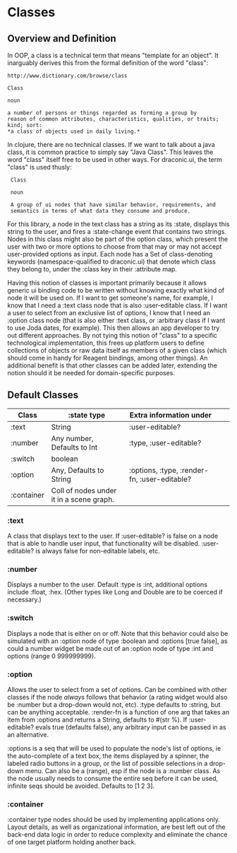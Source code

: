 # Classes

## Overview and Definition
In OOP, a class is a technical term that means "template for an object". It inarguably derives this from the formal definition of the word "class":

    http://www.dictionary.com/browse/class

    Class

    noun

    a number of persons or things regarded as forming a group by
    reason of common attributes, characteristics, qualities, or traits; kind; sort:
    *a class of objects used in daily living.*
    
In clojure, there are no technical classes. If we want to talk about a java class, it is common practice to simply say "Java Class". This leaves the word "class" itself free to be used in other ways. For draconic.ui, the term "class" is used thusly:

     Class
     
     noun
     
     A group of ui nodes that have similar behavior, requirements, and
     semantics in terms of what data they consume and produce.
     
For this library, a node in the text class has a string as its :state, displays this string to the user, and fires a :state-change event that contains two strings. Nodes in this class might also be part of the option class, which present the user with two or more options to choose from that may or may not accept user-provided options as input. Each node has a Set of class-denoting keywords (namespace-qualified to draconic.ui) that denote which class they belong to, under the :class key in their :attribute map.

Having this notion of classes is important primarily because it allows generic ui binding code to be written without knowing exactly what kind of node it will be used on. If I want to get someone's name, for example, I know that I need a :text class node that is also :user-editable class. If I want a user to select from an exclusive list of options, I know that I need an :option class node (that is also either :text class, or :arbitrary class if I want to use Joda dates, for example). This then allows an app developer to try out different approaches. By not tying this notion of "class" to a specific technological implementation, this frees up platform users to define collections of objects or raw data itself as members of a given class (which should come in handy for Reagent bindings, among other things). An additional benefit is that other classes can be added later, extending the notion should it be needed for domain-specific purposes.

## Default Classes

| Class      | :state type                 | Extra information under                      |   |   |
|------------|-----------------------------|----------------------------------------------|---|---|
| :text      | String                      | :user-editable?                      |   |   |
| :number    | Any number, Defaults to Int | :type, :user-editable?              |   |   |
| :switch    | boolean                     |                                              |   |   |
| :option    | Any, Defaults to String     | :options, :type, :render-fn, :user-editable? |   |   |
| :container | Coll of nodes under it in a scene graph.        |                                              |   |   |
### :text
A class that displays text to the user. If :user-editable? is false on a node that is able to handle user input, that functionality will be disabled. :user-editable? is always false for non-editable labels, etc.

### :number
Displays a number to the user. Default :type is :int, additional options include :float, :hex. (Other types like Long and Double are to be coerced if necessary.)

### :switch
Displays a node that is either on or off. Note that this behavior could also be simulated with an :option node of type :boolean and :options [true false], as could a number widget be made out of an :option node of type :int and options (range 0 999999999). 

### :option
Allows the user to select from a set of options. Can be combined with other classes if the node *always* follows that behavior (a rating widget would also be :number but a drop-down would not, etc). :type defaults to :string, but can be anything acceptable. :render-fn is a function of one arg that takes an item from :options and returns a String, defaults to #(str %). If :user-editable? evals true (defaults false), any arbitrary input can be passed in as an alternative.

:options is a seq that will be used to populate the node's list of options, ie the auto-complete of a text box, the items displayed by a spinner, the labeled radio buttons in a group, or the list of possible selections in a drop-down menu. Can also be a (range), esp if the node is a :number class. As the node usually needs to consume the entire seq before it can be used, infinite seqs should be avoided. Defaults to [1 2 3].

### :container
:container type nodes should be used by implementing applications only. Layout details, as well as organizational information, are best left out of the back-end data logic in order to reduce complexity and eliminate the chance of one target platform holding another back.